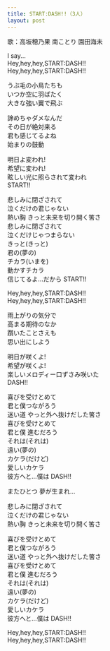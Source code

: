 ```yaml
---
title: START:DASH!!（3人）
layout: post
---
```

歌：<a class="honoka">高坂穂乃果</a> <a class="kotori">南ことり</a> <a class="umi">園田海未</a>

<p>I say...<br />
Hey,hey,hey,START:DASH!!<br />
Hey,hey,hey,START:DASH!!</p>

<p><a class="kotori">うぶ毛の小鳥たちも<br />
いつか空に羽ばたく<br />
大きな強い翼で飛ぶ</a></p>

<p><a class="umi">諦めちゃダメなんだ<br />
その日が絶対来る</a><br />
<a class="honoka">君も感じてるよね<br />
始まりの鼓動</a></p>

<p><a class="kotori">明日よ変われ!</a><br />
<a class="umi">希望に変われ!</a><br />
<a class="honoka">眩しい光に照らされて変われ<br />
START!!</a></p>

<p>悲しみに閉ざされて<br />
泣くだけの君じゃない<br />
熱い胸 きっと未来を切り開く筈さ<br />
悲しみに閉ざされて<br />
泣くだけじゃつまらない<br />
<a class="honoka">きっと</a><a class="kotori">(きっと)</a><br />
<a class="umi">君の</a><a class="honoka">(夢の)</a><br />
<a class="kotori">チカラ</a><a class="umi">(いまを)</a><br />
<a class="honoka">動かすチカラ</a><br />
信じてるよ…だから START!!</p>

<p>Hey,hey,hey,START:DASH!!<br />
Hey,hey,hey,START:DASH!!</p>

<p><a class="kotori">雨上がりの気分で</a><br />
<a class="umi">高まる期待のなか</a><br />
<a class="honoka">躓いたことさえも</a><br />
思い出にしよう</p>

<p><a class="kotori">明日が咲くよ!</a><br />
<a class="umi">希望が咲くよ!</a><br />
<a class="honoka">楽しいメロディー口ずさみ咲いた<br />
DASH!!</a></p>

<p>喜びを受けとめて<br />
君と僕つながろう<br />
迷い道 やっと外へ抜けだした筈さ<br />
喜びを受けとめて<br />
君と僕 進むだろう<br />
<a class="umi">それは</a><a class="honoka">(それは)</a><br />
<a class="kotori">遠い</a><a class="umi">(夢の)</a><br />
<a class="honoka">カケラ</a><a class="kotori">(だけど)</a><br />
<a class="umi">愛しいカケラ</a><br />
彼方へと…僕は DASH!!</p>

<p><a class="honoka">またひとつ 夢が生まれ…</a></p>

<p><a class="kotori">悲しみに閉ざされて</a><br />
<a class="umi">泣くだけの君じゃない</a><br />
<a class="honoka">熱い胸 きっと未来を切り開く筈さ</a></p>

<p>喜びを受けとめて<br />
君と僕つながろう<br />
迷い道 やっと外へ抜けだした筈さ<br />
喜びを受けとめて<br />
君と僕 進むだろう<br />
<a class="honoka">それは</a><a class="kotori">(それは)</a><br />
<a class="umi">遠い</a><a class="honoka">(夢の)</a><br />
<a class="kotori">カケラ</a><a class="umi">(だけど)</a><br />
<a class="honoka">愛しいカケラ</a><br />
彼方へと…僕は DASH!!</p>

<p>Hey,hey,hey,START:DASH!!<br />
Hey,hey,hey,START:DASH!!</p>